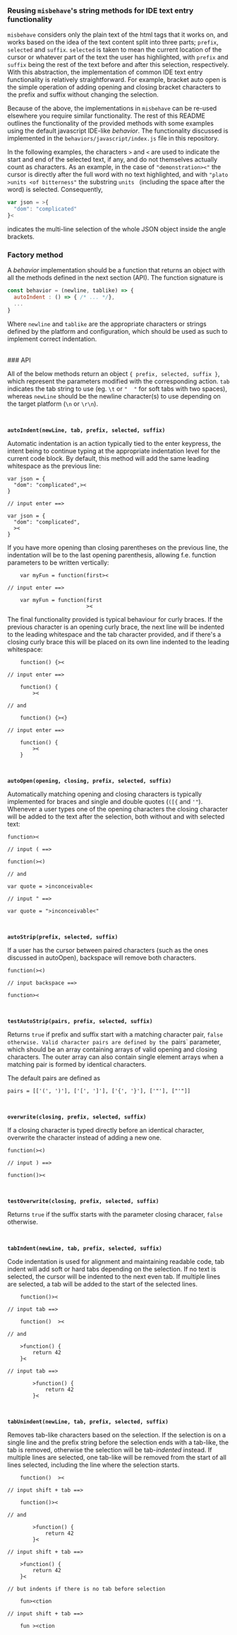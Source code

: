 ### Reusing `misbehave`'s string methods for IDE text entry functionality

`misbehave` considers only the plain text of the html tags that it works on, and works based on the idea of the text content split into three parts; `prefix`, `selected` and `suffix`. `selected` is taken to mean the current location of the cursor or whatever part of the text the user has highlighted, with `prefix` and `suffix` being the rest of the text before and after this selection, respectively. With this abstraction, the implementation of common IDE text entry functionality is relatively straightforward. For example, bracket auto open is the simple operation of adding opening and closing bracket characters to the prefix and suffix without changing the selection.

Because of the above, the implementations in `misbehave` can be re-used elsewhere you require similar functionality. The rest of this README outlines the functionality of the provided methods with some examples using the default javascript IDE-like _behavior_. The functionality discussed is implemented in the `behaviors/javascript/index.js` file in this repository.

In the following examples, the characters `>` and `<` are used to indicate the start and end of the selected text, if any, and do not themselves actually count as characters. As an example, in the case of `"demonstration><"` the cursor is directly after the full word with no text highlighted, and with `"plato >units <of bitterness"` the substring `units ` (including the space after the word) is selected. Consequently,

```js
var json = >{
  "dom": "complicated"
}<
```

indicates the multi-line selection of the whole JSON object inside the angle brackets.

### Factory method

A _behavior_  implementation should be a function that returns an object with all the methods defined in the next section (API). The function signature is

```javascript
const behavior = (newline, tablike) => {
  autoIndent : () => { /* ... */},
  ...
}
```

Where `newline` and `tablike` are the appropriate characters or strings defined by the platform and configuration, which should be used as such to implement correct indentation.

<br>
### API

All of the below methods return an object `{ prefix, selected, suffix }`, which represent the parameters modified with the corresponding action. `tab` indicates the tab string to use (eg. `\t` or `"  "` for soft tabs with two spaces), whereas `newLine` should be the newline character(s) to use depending on the target platform (`\n` or `\r\n`).

<br>

**`autoIndent(newLine, tab, prefix, selected, suffix)`**

Automatic indentation is an action typically tied to the enter keypress, the intent being to continue typing at the appropriate indentation level for the current code block. By default, this method will add the same leading whitespace as the previous line:


```
var json = {
  "dom": "complicated",><
}

// input enter ==>

var json = {
  "dom": "complicated",
  ><
}
```

If you have more opening than closing parentheses on the previous line, the indentation will be to the last opening parenthesis, allowing f.e. function parameters to be written vertically:


```
    var myFun = function(first><

// input enter ==>

    var myFun = function(first
                         ><
```

The final functionality provided is typical behaviour for curly braces. If the previous character is an opening curly brace, the next line will be indented to the leading whitespace and the tab character provided, and if there's a closing curly brace this will be placed on its own line indented to the leading whitespace:

```
    function() {><

// input enter ==>

    function() {
        ><

// and

    function() {><}

// input enter ==>

    function() {
        ><
    }
```

<br>

**`autoOpen(opening, closing, prefix, selected, suffix)`**

Automatically matching opening and closing characters is typically implemented for braces and single and double quotes (`([{` and `'"`). Whenever a user types one of the opening characters the closing character will be added to the text after the selection, both without and with selected text:

```
function><

// input ( ==>

function(><)

// and

var quote = >inconceivable<

// input " ==>

var quote = ">inconceivable<"
```

<br>

**`autoStrip(prefix, selected, suffix)`**

If a user has the cursor between paired characters (such as the ones discussed in autoOpen), backspace will remove both characters.

```
function(><)

// input backspace ==>

function><
```

<br>

**`testAutoStrip(pairs, prefix, selected, suffix)`**

Returns `true` if prefix and suffix start with a matching character pair, `false otherwise. Valid character pairs are defined by the `pairs` parameter, which should be an array containing arrays of valid opening and closing characters. The outer array can also contain single element arrays when a matching pair is formed by identical characters.

The default pairs are defined as

```
pairs = [['(', ')'], ['[', ']'], ['{', '}'], ['"'], ["'"]]
```

<br>

**`overwrite(closing, prefix, selected, suffix)`**

If a closing character is typed directly before an identical character, overwrite the character instead of adding a new one.

```
function(><)

// input ) ==>

function()><
```

<br>

**`testOverwrite(closing, prefix, selected, suffix)`**

Returns `true` if the suffix starts with the parameter closing characer, `false` otherwise.

<br>

**`tabIndent(newLine, tab, prefix, selected, suffix)`**

Code indentation is used for alignment and maintaining readable code, tab indent will add soft or hard tabs depending on the selection. If no text is selected, the cursor will be indented to the next even tab. If multiple lines are selected, a tab will be added to the start of the selected lines.

```
    function()><

// input tab ==>

    function()  ><

// and

    >function() {
        return 42
    }<

// input tab ==>

        >function() {
            return 42
        }<

```

<br>

**`tabUnindent(newLine, tab, prefix, selected, suffix)`**

Removes tab-like characters based on the selection. If the selection is on a single line and the prefix string before the selection ends with a tab-like, the tab is removed, otherwise the selection will be tab-*indented* instead. If multiple lines are selected, one tab-like will be removed from the start of all lines selected, including the line where the selection starts.


```
    function()  ><

// input shift + tab ==>

    function()><

// and

        >function() {
            return 42
        }<

// input shift + tab ==>

    >function() {
        return 42
    }<

// but indents if there is no tab before selection

    fun><ction

// input shift + tab ==>

    fun ><ction

```
